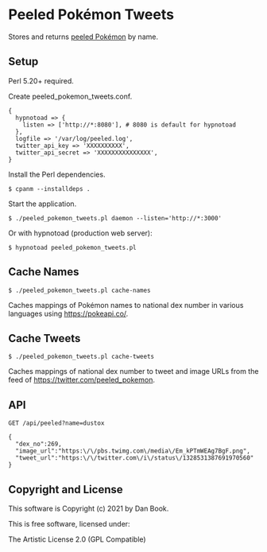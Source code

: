 # Peeled Pokémon Tweets

Stores and returns [peeled Pokémon](https://twitter.com/peeled_pokemon) by name.

## Setup

Perl 5.20+ required.

Create peeled_pokemon_tweets.conf.

```
{
  hypnotoad => {
    listen => ['http://*:8080'], # 8080 is default for hypnotoad
  },
  logfile => '/var/log/peeled.log',
  twitter_api_key => 'XXXXXXXXXX',
  twitter_api_secret => 'XXXXXXXXXXXXXXX',
}
```

Install the Perl dependencies.

```
$ cpanm --installdeps .
```

Start the application.

```
$ ./peeled_pokemon_tweets.pl daemon --listen='http://*:3000'
```

Or with hypnotoad (production web server):

```
$ hypnotoad peeled_pokemon_tweets.pl
```

## Cache Names

```
$ ./peeled_pokemon_tweets.pl cache-names
```

Caches mappings of Pokémon names to national dex number in various languages using https://pokeapi.co/.

## Cache Tweets

```
$ ./peeled_pokemon_tweets.pl cache-tweets
```

Caches mappings of national dex number to tweet and image URLs from the feed of https://twitter.com/peeled_pokemon.

## API

```
GET /api/peeled?name=dustox
```

```
{
  "dex_no":269,
  "image_url":"https:\/\/pbs.twimg.com\/media\/Em_kPTmWEAg7BgF.png",
  "tweet_url":"https:\/\/twitter.com\/i\/status\/1328531387691970560"
}
```

## Copyright and License

This software is Copyright (c) 2021 by Dan Book.

This is free software, licensed under:

  The Artistic License 2.0 (GPL Compatible)
